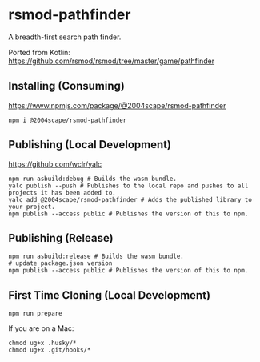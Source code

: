 # rsmod-pathfinder
A breadth-first search path finder.

Ported from Kotlin: https://github.com/rsmod/rsmod/tree/master/game/pathfinder

## Installing (Consuming)
https://www.npmjs.com/package/@2004scape/rsmod-pathfinder

```shell
npm i @2004scape/rsmod-pathfinder
```

## Publishing (Local Development)
https://github.com/wclr/yalc

```shell
npm run asbuild:debug # Builds the wasm bundle.
yalc publish --push # Publishes to the local repo and pushes to all projects it has been added to.
yalc add @2004scape/rsmod-pathfinder # Adds the published library to your project. 
npm publish --access public # Publishes the version of this to npm.
```

## Publishing (Release)
```shell
npm run asbuild:release # Builds the wasm bundle.
# update package.json version
npm publish --access public # Publishes the version of this to npm.
```

## First Time Cloning  (Local Development)
```shell
npm run prepare
```

If you are on a Mac:
```shell
chmod ug+x .husky/*
chmod ug+x .git/hooks/*
```
